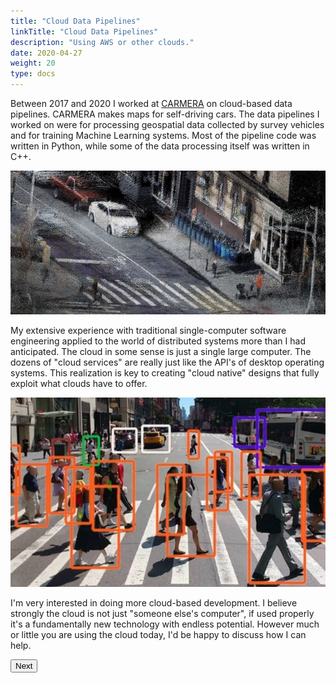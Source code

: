 ```yaml
---
title: "Cloud Data Pipelines"
linkTitle: "Cloud Data Pipelines"
description: "Using AWS or other clouds."
date: 2020-04-27
weight: 20
type: docs
---
```


Between 2017 and 2020 I worked at [CARMERA](https://carmera.com) on cloud-based
data pipelines. CARMERA makes maps for self-driving cars. The data pipelines I
worked on were for processing geospatial data collected by survey vehicles and
for training Machine Learning systems. Most of the pipeline code was written in
Python, while some of the data processing itself was written in C++. 

![Carmera 1](carmera-1.jpg)

My extensive experience with traditional single-computer software engineering
applied to the world of distributed systems more than I had anticipated. The
cloud in some sense is just a single large computer. The dozens of "cloud
services" are really just like the API's of desktop operating systems. This
realization is key to creating "cloud native" designs that fully exploit what
clouds have to offer.

![Carmera 2](carmera-2.jpg)

I'm very interested in doing more cloud-based development. I believe strongly
the cloud is not just "someone else's computer", if used properly it's a
fundamentally new technology with endless potential. However much or little you
are using the cloud today, I'd be happy to discuss how I can help.

<a href="/about/neuroscience"><button type="button" class="btn btn-primary">
Next <i class="fas fa-arrow-alt-circle-right ml-2"></i>
</button></a>
